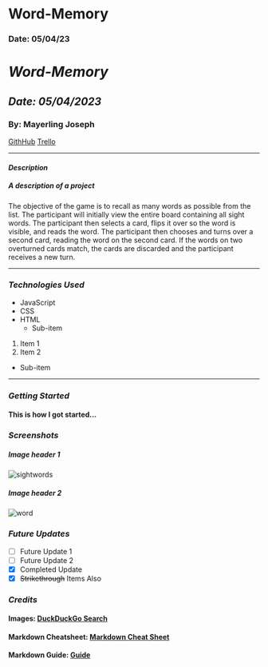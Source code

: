 # Word-Memory

### Date: 05/04/23

# **_Word-Memory_**

## **_Date: 05/04/2023_**

### By: Mayerling Joseph

[GithHub](https://github.com/mayerlingmj) [Trello](https://trello.com/)

---

#### **_Description_**

##### A description of a project

The objective of the game is to recall as many words as possible from the list. The participant will initially view the entire board containing all sight words. The participant then selects a card, flips it over so the word is visible, and reads the word. The participant then chooses and turns over a second card, reading the word on the second card. If the words on two overturned cards match, the cards are discarded and the participant receives a new turn.

---

### **_Technologies Used_**

- JavaScript
- CSS
- HTML
  - Sub-item

1. Item 1
2. Item 2

- Sub-item

---

### **_Getting Started_**

#### This is how I got started...

### **_Screenshots_**

##### Image header 1

![sightwords](https://i.imgur.com/XJfdrnU.png)

##### Image header 2

![word](https://i.imgur.com/CwgxhQe.png)

### **_Future Updates_**

- [ ] Future Update 1
- [ ] Future Update 2
- [x] Completed Update
- [x] ~~Strikethrough~~ Items Also

### **_Credits_**

#### Images: [DuckDuckGo Search](https://duckduckgo.com/?va=b&t=hc)

#### Markdown Cheatsheet: [Markdown Cheat Sheet](https://www.markdownguide.org/cheat-sheet/)

#### Markdown Guide: [Guide](https://ia.net/writer/support/general/markdown-guide)
